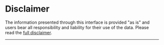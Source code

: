 # Disclaimer
The information presented through this interface is provided "as is" and users bear all responsibility and liability for their use of the data. Please read the [full disclaimer](https://earthdata.nasa.gov/earth-observation-data/near-real-time/citation#ed-lance-disclaimer).

---
